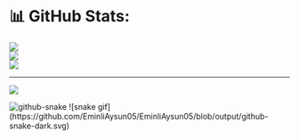 
# 📊 GitHub Stats:
![](https://github-readme-stats.vercel.app/api?username=EminliAysun05&theme=dark&hide_border=false&include_all_commits=false&count_private=false)<br/>
![](https://nirzak-streak-stats.vercel.app/?user=EminliAysun05&theme=dark&hide_border=false)<br/>
![](https://github-readme-stats.vercel.app/api/top-langs/?username=EminliAysun05&theme=dark&hide_border=false&include_all_commits=false&count_private=false&layout=compact)

---
[![](https://visitcount.itsvg.in/api?id=EminliAysun05&icon=2&color=0)](https://visitcount.itsvg.in)

<!-- Proudly created with GPRM ( https://gprm.itsvg.in ) -->
<picture>
  <source media="(prefers-color-scheme: dark)" srcset="https://raw.githubusercontent.com/EminliAysun05/EminliAysun05/output/github-snake-dark.svg" />
  <source media="(prefers-color-scheme: light)" srcset="https://raw.githubusercontent.com/EminliAysun05/EminliAysun05/output/github-snake.svg" />
  <img alt="github-snake" src="https://raw.githubusercontent.com/EminliAysun05/EminliAysun05/output/github-snake.svg" />
</picture>
![snake gif](https://github.com/EminliAysun05/EminliAysun05/blob/output/github-snake-dark.svg)
